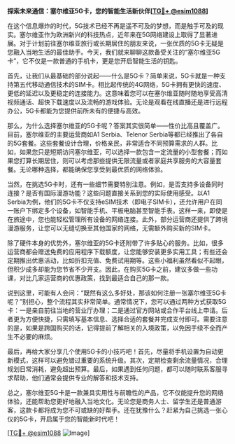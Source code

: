 **探索未来通信：塞尔维亚5G卡，您的智能生活新伙伴[[TG💪+ @esim1088](https://t.me/s/esim1088)]**

在这个信息爆炸的时代，5G技术已经不再是遥不可及的梦想，而是触手可及的现实。塞尔维亚作为欧洲新兴的科技热点，近年来在5G网络建设上取得了显著进展。对于计划前往塞尔维亚旅行或长期居住的朋友来说，一张优质的5G卡无疑是您融入当地生活的最佳助手。今天，我们就来聊聊这款备受关注的“塞尔维亚5G卡”，它不仅是一款普通的手机卡，更是您开启智能生活的钥匙。

首先，让我们从最基础的部分说起——什么是5G卡？简单来说，5G卡就是一种支持第五代移动通信技术的SIM卡。相比起传统的4G网络，5G卡拥有更快的速度、更低的延迟以及更稳定的连接能力。这意味着您可以在塞尔维亚随时随地享受高清视频通话、超快下载速度以及流畅的游戏体验。无论是观看在线直播还是进行远程办公，5G卡都能为您提供前所未有的便捷与高效。

那么，为什么选择塞尔维亚的5G卡呢？答案其实很简单——性价比高且覆盖广。目前，塞尔维亚的主要运营商如A1 Serbia、Telenor Serbia等都已经推出了各自的5G套餐。这些套餐设计合理，价格亲民，非常适合不同预算需求的人群。比如，如果您只是短期访问塞尔维亚，可以选择一款包含一定流量的小型套餐；而如果您打算长期居住，则可以考虑那些提供无限流量或者家庭共享服务的大容量套餐。无论哪种选择，都能确保您享受到最优质的网络体验。

当然，在挑选5G卡时，还有一些细节需要特别注意。例如，是否支持多设备同时连接？是否有国际漫游功能？这些问题直接关系到您的实际使用感受。以A1 Serbia为例，他们的5G卡不仅支持eSIM技术（即电子SIM卡），还允许用户在同一账户下绑定多个设备，如智能手机、平板电脑甚至智能手表。这样一来，即使是在旅途中，您也能轻松管理所有设备的网络连接。此外，部分运营商还提供了跨境漫游服务，让您可以无缝切换至其他国家的网络，无需额外购买新的SIM卡。

除了硬件本身的优势外，塞尔维亚的5G卡还附带了许多贴心的服务。比如，很多运营商都会赠送免费的应用程序下载额度，让您能够安装更多实用工具；有些还会定期推出优惠活动，比如折扣充值、免费试用期等。这些小福利虽然看似不起眼，但积少成多却能为您节省不少开支。因此，在购买5G卡之前，建议多做一些功课，对比几家运营商的优惠政策，找到最适合自己的那一款。

说到这里，可能有人会问：“既然有这么多好处，那该如何注册一张塞尔维亚5G卡呢？”别担心，整个流程其实非常简单。通常情况下，您可以通过两种方式获取5G卡：一是亲自前往当地的营业厅办理；二是通过官方网站或合作平台线上申请。后者更为方便快捷，只需填写基本信息、选择合适的套餐并完成支付即可。需要注意的是，如果是跨国购买的话，记得提前了解相关的入境政策，以免因手续不全而产生不必要的麻烦。

最后，再给大家分享几个使用5G卡的小技巧吧！首先，尽量将手机设置为自动更新模式，这样可以避免错过重要的系统升级。其次，定期检查剩余流量情况，合理规划日常消耗，避免超出预算。最后，如果遇到任何问题，都可以随时联系客服寻求帮助，他们通常会提供专业的解答和技术支持。

总之，塞尔维亚5G卡是一款兼具实用性与前瞻性的产品，它不仅能提升您的网络体验，还能帮助您更好地融入当地文化。无论您是商务人士、留学生还是普通游客，这款卡都将成为您不可或缺的好帮手。还在犹豫什么？赶紧为自己挑选一张心仪的5G卡，开启属于您的智能新时代吧！

[[TG💪+ @esim1088](https://t.me/s/esim1088) ![Image](https://i.postimg.cc/4NQfJmqS/Snipaste-2025-05-13-00-14-12.png)]